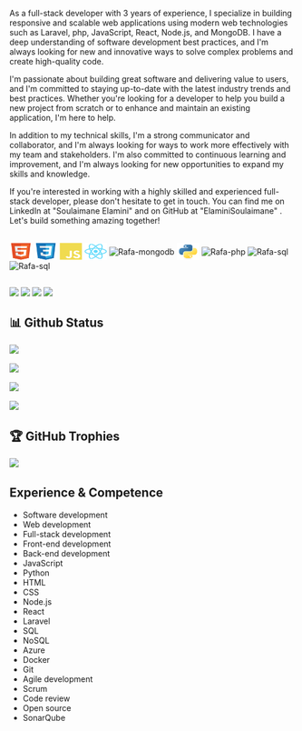 As a full-stack developer with 3 years of experience, I specialize in building responsive and scalable web applications using modern web technologies such as Laravel, php, JavaScript, React, Node.js, and MongoDB. I have a deep understanding of software development best practices, and I'm always looking for new and innovative ways to solve complex problems and create high-quality code.

I'm passionate about building great software and delivering value to users, and I'm committed to staying up-to-date with the latest industry trends and best practices. Whether you're looking for a developer to help you build a new project from scratch or to enhance and maintain an existing application, I'm here to help.

In addition to my technical skills, I'm a strong communicator and collaborator, and I'm always looking for ways to work more effectively with my team and stakeholders. I'm also committed to continuous learning and improvement, and I'm always looking for new opportunities to expand my skills and knowledge.

If you're interested in working with a highly skilled and experienced full-stack developer, please don't hesitate to get in touch. You can find me on LinkedIn at "Soulaimane Elamini" and on GitHub at "ElaminiSoulaimane" . Let's build something amazing together!
  
<div style="display: inline_block"><br>
<img align="center" alt="Rafa-HTML" height="30" width="40" src="https://raw.githubusercontent.com/devicons/devicon/master/icons/html5/html5-original.svg">
<img align="center" alt="Rafa-CSS" height="30" width="40" src="https://raw.githubusercontent.com/devicons/devicon/master/icons/css3/css3-original.svg">
  <img align="center" alt="Rafa-Js" height="30" width="40" src="https://raw.githubusercontent.com/devicons/devicon/master/icons/javascript/javascript-plain.svg">
  <img align="center" alt="Rafa-React" height="30" width="40" src="https://raw.githubusercontent.com/devicons/devicon/master/icons/react/react-original.svg">
  <img align="center" alt="Rafa-mongodb" height="30" width="40" src="https://cdn.jsdelivr.net/gh/devicons/devicon/icons/mongodb/mongodb-plain-wordmark.svg" />
  <img align="center" alt="Rafa-Python" height="30" width="40" src="https://raw.githubusercontent.com/devicons/devicon/master/icons/python/python-original.svg">
  <img align="center" alt="Rafa-php" height="30" width="40" src="https://cdn.jsdelivr.net/gh/devicons/devicon/icons/php/php-original.svg">
  <img align="center" alt="Rafa-sql" height="30" width="40" src="https://cdn.jsdelivr.net/gh/devicons/devicon/icons/mysql/mysql-original-wordmark.svg">
  <img align="center" alt="Rafa-sql" height="30" width="40" src="https://upload.wikimedia.org/wikipedia/commons/9/9a/Laravel.svg">
</div>
  
##
 
<div> 
  <a href="https://www.youtube.com/channel/UCNimWtfFhub5UDY3akRqLEw" target="_blank"><img src="https://img.shields.io/badge/YouTube-FF0000?style=for-the-badge&logo=youtube&logoColor=white" target="_blank"></a>
  <a href="https://www.instagram.com/soulaimaneelamini" target="_blank"><img src="https://img.shields.io/badge/-Instagram-%23E4405F?style=for-the-badge&logo=instagram&logoColor=white" target="_blank"></a>
  <a href = "mailto:soulaimane.elamini1@gmail.com"><img src="https://img.shields.io/badge/-Gmail-%23333?style=for-the-badge&logo=gmail&logoColor=white" target="_blank"></a>
  <a href="https://www.linkedin.com/in/soulaimane-elamini/" target="_blank"><img src="https://img.shields.io/badge/-LinkedIn-%230077B5?style=for-the-badge&logo=linkedin&logoColor=white" target="_blank"></a> 


<!--    ![Snake animation](https://github.com/ElaminiSoulaimane/ElaminiSoulaimane/blob/output/github-contribution-grid-snake.svg) -->
 
## 📊 Github Status


<p><img src="https://github-readme-stats.vercel.app/api?username=ElaminiSoulaimane&show_icons=true"><p>

<p><img src="https://github-readme-stats.vercel.app/api/top-langs/?username=ElaminiSoulaimane&layout=compact"><p>

<p><img src="https://metrics.lecoq.io/ElaminiSoulaimane"><p>

<p><img src="https://github-readme-streak-stats.herokuapp.com/?user=ElaminiSoulaimane"><p>
 
</div>

## 🏆 GitHub Trophies
<p><img src="https://github-profile-trophy.vercel.app/?username=ElaminiSoulaimane">
</p>

## Experience & Competence
- Software development
- Web development
- Full-stack development
- Front-end development
- Back-end development
- JavaScript
- Python
- HTML
- CSS
- Node.js
- React
- Laravel
- SQL
- NoSQL
- Azure
- Docker
- Git
- Agile development
- Scrum
- Code review
- Open source
- SonarQube
